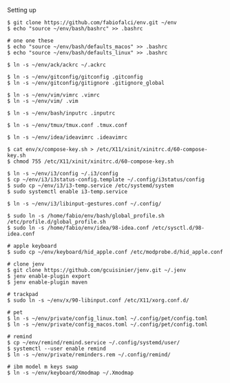 Setting up
	
	$ git clone https://github.com/fabiofalci/env.git ~/env
	$ echo "source ~/env/bash/bashrc" >> .bashrc

	# one one these
	$ echo "source ~/env/bash/defaults_macos" >> .bashrc
	$ echo "source ~/env/bash/defaults_linux" >> .bashrc

	$ ln -s ~/env/ack/ackrc ~/.ackrc

	$ ln -s ~/env/gitconfig/gitconfig .gitconfig
	$ ln -s ~/env/gitconfig/gitignore .gitignore_global

	$ ln -s ~/env/vim/vimrc .vimrc
	$ ln -s ~/env/vim/ .vim

	$ ln -s ~/env/bash/inputrc .inputrc

	$ ln -s ~/env/tmux/tmux.conf .tmux.conf

	$ ln -s ~/env/idea/ideavimrc .ideavimrc

	$ cat env/x/compose-key.sh > /etc/X11/xinit/xinitrc.d/60-compose-key.sh
	$ chmod 755 /etc/X11/xinit/xinitrc.d/60-compose-key.sh

	$ ln -s ~/env/i3/config ~/.i3/config
	$ cp ~/env/i3/i3status-config.template ~/.config/i3status/config
	$ sudo cp ~/env/i3/i3-temp.service /etc/systemd/system
	$ sudo systemctl enable i3-temp.service

	$ ln -s ~/env/i3/libinput-gestures.conf ~/.config/

	$ sudo ln -s /home/fabio/env/bash/global_profile.sh /etc/profile.d/global_profile.sh
	$ sudo ln -s /home/fabio/env/idea/98-idea.conf /etc/sysctl.d/98-idea.conf

	# apple keyboard
	$ sudo cp ~/env/keyboard/hid_apple.conf /etc/modprobe.d/hid_apple.conf

	# clone jenv
	$ git clone https://github.com/gcuisinier/jenv.git ~/.jenv
	$ jenv enable-plugin export
 	$ jenv enable-plugin maven

	# trackpad
	$ sudo ln -s ~/env/x/90-libinput.conf /etc/X11/xorg.conf.d/

	# pet
	$ ln -s ~/env/private/config_linux.toml ~/.config/pet/config.toml
	$ ln -s ~/env/private/config_macos.toml ~/.config/pet/config.toml

	# remind
	$ cp ~/env/remind/remind.service ~/.config/systemd/user/
	$ systemctl --user enable remind
	$ ln -s ~/env/private/reminders.rem ~/.config/remind/

	# ibm model m keys swap
	$ ln -s ~/env/keyboard/Xmodmap ~/.Xmodmap
